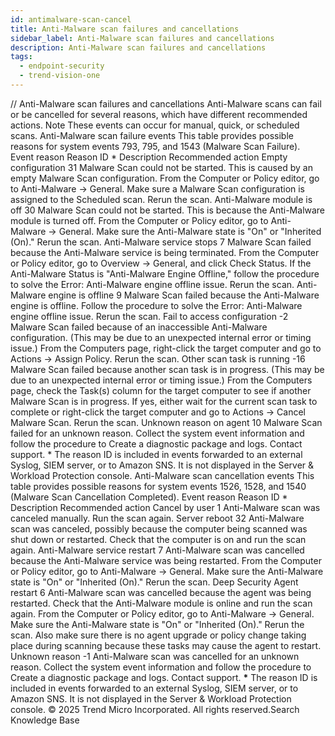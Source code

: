 ```yaml
---
id: antimalware-scan-cancel
title: Anti-Malware scan failures and cancellations
sidebar_label: Anti-Malware scan failures and cancellations
description: Anti-Malware scan failures and cancellations
tags:
  - endpoint-security
  - trend-vision-one
---
```


/*<![CDATA[*/ $('#title').html($('meta[name=map-description]').attr('content')); /*]]>*/ Anti-Malware scan failures and cancellations Anti-Malware scans can fail or be cancelled for several reasons, which have different recommended actions. Note These events can occur for manual, quick, or scheduled scans. Anti-Malware scan failure events This table provides possible reasons for system events 793, 795, and 1543 (Malware Scan Failure). Event reason Reason ID * Description Recommended action Empty configuration 31 Malware Scan could not be started. This is caused by an empty Malware Scan configuration. From the Computer or Policy editor, go to Anti-Malware → General. Make sure a Malware Scan configuration is assigned to the Scheduled scan. Rerun the scan. Anti-Malware module is off 30 Malware Scan could not be started. This is because the Anti-Malware module is turned off. From the Computer or Policy editor, go to Anti-Malware → General. Make sure the Anti-Malware state is "On" or "Inherited (On)." Rerun the scan. Anti-Malware service stops 7 Malware Scan failed because the Anti-Malware service is being terminated. From the Computer or Policy editor, go to Overview → General, and click Check Status. If the Anti-Malware Status is "Anti-Malware Engine Offline," follow the procedure to solve the Error: Anti-Malware engine offline issue. Rerun the scan. Anti-Malware engine is offline 9 Malware Scan failed because the Anti-Malware engine is offline. Follow the procedure to solve the Error: Anti-Malware engine offline issue. Rerun the scan. Fail to access configuration -2 Malware Scan failed because of an inaccessible Anti-Malware configuration. (This may be due to an unexpected internal error or timing issue.) From the Computers page, right-click the target computer and go to Actions → Assign Policy. Rerun the scan. Other scan task is running -16 Malware Scan failed because another scan task is in progress. (This may be due to an unexpected internal error or timing issue.) From the Computers page, check the Task(s) column for the target computer to see if another Malware Scan is in progress. If yes, either wait for the current scan task to complete or right-click the target computer and go to Actions → Cancel Malware Scan. Rerun the scan. Unknown reason on agent 10 Malware Scan failed for an unknown reason. Collect the system event information and follow the procedure to Create a diagnostic package and logs. Contact support. * The reason ID is included in events forwarded to an external Syslog, SIEM server, or to Amazon SNS. It is not displayed in the Server & Workload Protection console. Anti-Malware scan cancellation events This table provides possible reasons for system events 1526, 1528, and 1540 (Malware Scan Cancellation Completed). Event reason Reason ID * Description Recommended action Cancel by user 1 Anti-Malware scan was canceled manually. Run the scan again. Server reboot 32 Anti-Malware scan was canceled, possibly because the computer being scanned was shut down or restarted. Check that the computer is on and run the scan again. Anti-Malware service restart 7 Anti-Malware scan was cancelled because the Anti-Malware service was being restarted. From the Computer or Policy editor, go to Anti-Malware → General. Make sure the Anti-Malware state is "On" or "Inherited (On)." Rerun the scan. Deep Security Agent restart 6 Anti-Malware scan was cancelled because the agent was being restarted. Check that the Anti-Malware module is online and run the scan again. From the Computer or Policy editor, go to Anti-Malware → General. Make sure the Anti-Malware state is "On" or "Inherited (On)." Rerun the scan. Also make sure there is no agent upgrade or policy change taking place during scanning because these tasks may cause the agent to restart. Unknown reason -1 Anti-Malware scan was cancelled for an unknown reason. Collect the system event information and follow the procedure to Create a diagnostic package and logs. Contact support. **\*** The reason ID is included in events forwarded to an external Syslog, SIEM server, or to Amazon SNS. It is not displayed in the Server & Workload Protection console. © 2025 Trend Micro Incorporated. All rights reserved.Search Knowledge Base